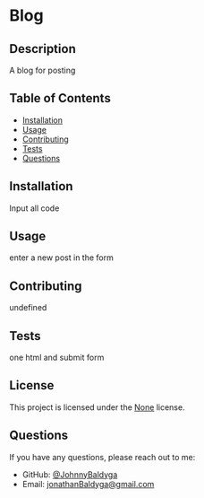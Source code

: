 # Blog



## Description
A blog for posting

## Table of Contents
- [Installation](#installation)
- [Usage](#usage)
- [Contributing](#contributing)
- [Tests](#tests)
- [Questions](#questions)

## Installation
Input all code

## Usage
enter a new post in the form

## Contributing
undefined

## Tests
one html and submit form

## License
This project is licensed under the [None]() license.

## Questions
If you have any questions, please reach out to me:
- GitHub: [@JohnnyBaldyga](https://github.com/JohnnyBaldyga)
- Email: jonathanBaldyga@gmail.com